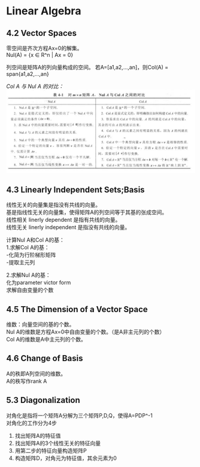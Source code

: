 # Linear Algebra
## 4.2 Vector Spaces
零空间是齐次方程Ax=0的解集。  
Nul(A) = {x ∈ R^n | Ax = 0}  

列空间是矩阵A的列向量构成的空间。
若A=[a1,a2,...,an]，则Col(A) = span{a1,a2,...,an}  

*Col A 与 Nul A 的对比：*
![alt text](<pictures/截屏2024-11-22 10.15.27.png>)

## 4.3 Linearly Independent Sets;Basis
线性无关的向量集是指没有共线的向量。  
基是指线性无关的向量集，使得矩阵A的列空间等于其基的张成空间。  
线性相关 linerly dependent 是指有共线的向量。  
线性无关 linerly independent 是指没有共线的向量。  

计算Nul A和Col A的基：  
1.求解Col A的基：  
-化简为行阶梯形矩阵  
-提取主元列

2.求解Nul A的基：  
化为parameter victor form  
求解自由变量的个数

## 4.5 The Dimension of a Vector Space
维数：向量空间的基的个数。  
Nul A的维数是方程Ax=0中自由变量的个数。（是A非主元列的个数）  
Col A的维数是A中主元列的个数。 

## 4.6 Change of Basis
A的秩即A列空间的维数。  
A的秩写作rank A

## 5.3 Diagonalization
对角化是指将一个矩阵A分解为三个矩阵P,D,Q，使得A=PDP^-1  
对角化的工作分为4步
1. 找出矩阵A的特征值
2. 找出矩阵A的3个线性无关的特征向量
3. 用第二步的特征向量构造矩阵P
4. 构造矩阵D，对角元为特征值，其余元素为0

